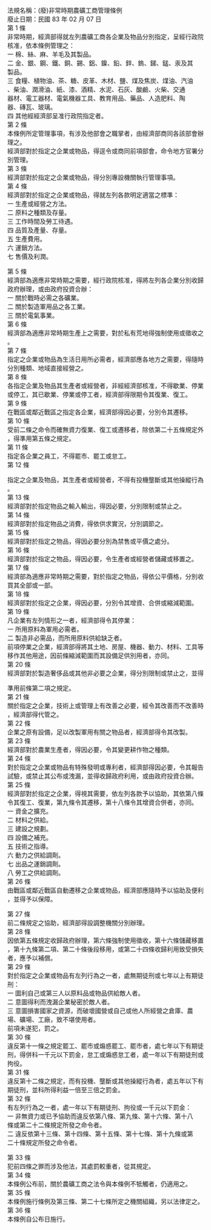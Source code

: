 法規名稱：(廢)非常時期農礦工商管理條例  
廢止日期：民國 83 年 02 月 07 日  
第 1 條  
非常時期，經濟部得就左列農礦工商各企業及物品分別指定，呈經行政院  
核准，依本條例管理之：  
一 棉、絲、麻、羊毛及其製品。  
二 金、銀、鋼、鐵、銅、錫、鋁、鎳、鉛、鋅、鎢、銻、錳、汞及其  
製品。  
三 食糧、植物油、茶、糖、皮革、木材、鹽、煤及焦炭、煤油、汽油  
、柴油、潤滑油、紙、漆、酒精、水泥、石灰、酸鹼、火柴、交通  
器材、電工器材、電氣機器工具、教育用品、藥品、人造肥料、陶  
器、磚瓦、玻璃。  
四 其他經經濟部呈准行政院指定者。  
第 2 條  
本條例所定管理事項，有涉及他部會之職掌者，由經濟部商同各該部會辦  
理之。  
經濟部對於指定之企業或物品，得逕令或商同前項部會，命令地方官署分  
別管理。  
第 3 條  
經濟部對於指定之企業或物品，得分別專設機關執行管理事項。  
第 4 條  
經濟部對於指定之企業或物品，得就左列各款明定適當之標準：  
一 生產或經營之方法。  
二 原料之種類及存量。  
三 工作時間及勞工待遇。  
四 品質及產量、存量。  
五 生產費用。  
六 運銷方法。  
七 售價及利潤。  


第 5 條  
經濟部為適應非常時期之需要，經行政院核准，得將左列各企業分別收歸  
政府辦理，或由政府投資合辦：  
一 關於戰時必需之各礦業。  
二 關於製造軍用品之各工業。  
三 關於電氣事業。  
第 6 條  
經濟部為適應非常時期生產上之需要，對於私有荒地得強制使用或徵收之  
。  
第 7 條  
指定之企業或物品為生活日用所必需者，經濟部應各地方之需要，得隨時  
分別種類、地域直接經營之。  
第 8 條  
各指定企業及物品其生產者或經營者，非經經濟部核准，不得歇業、停業  
或停工，其已歇業、停業或停工者，經濟部得限期令其復業、復工。  
第 9 條  
在戰區或鄰近戰區之指定各企業，經濟部得因必要，分別令其遷移。  
第 10 條  
受前二條之命令而確無資力復業、復工或遷移者，除依第二十五條規定外  
，得準用第五條之規定。  
第 11 條  
指定各企業之員工，不得罷市、罷工或怠工。  
第 12 條  


指定之企業及物品，其生產者或經營者，不得有投機壟斷或其他操縱行為  
。  
第 13 條  
經濟部對於指定物品之輸入輸出，得因必要，分別限制或禁止之。  
第 14 條  
經濟部對於指定物品之消費，得依供求實況，分別調節之。  
第 15 條  
經濟部對於指定之物品，得因必要分別為禁售或平價之處分。  
第 16 條  
經濟部對於指定之物品，得因必要，令生產者或經營者儲藏或移置之。  
第 17 條  
經濟部為適應非常時期之需要，對於指定之物品，得依公平價格，分別收  
買其全部或一部。  
第 18 條  
經濟部對於指定之企業，得因必要，分別令其增資、合併或縮減範圍。  
第 19 條  
凡企業有左列情形之一者，經濟部得令其停業：  
一 所用原料為軍用必需者。  
二 製造非必需品，而所用原料供給缺乏者。  
前項停業之企業，經濟部得將其土地、房屋、機器、動力、材料、工具等  
移作其他用途，因前條縮減範圍而其設備足供別用者，亦同。  
第 20 條  
經濟部對於製造奢侈品或其他非必要之企業，得分別限制或禁止之，並得  


準用前條第二項之規定。  
第 21 條  
關於指定之企業，技術上或管理上有改善之必要，經令其改善而不改善時  
，經濟部得代管之。  
第 22 條  
企業之原有設備，足以改製軍用有關之物品者，經濟部得令其改製。  
第 23 條  
經濟部對於農業生產者，得因必要，令其變更耕作物之種類。  
第 24 條  
對於指定之企業或物品有特殊發明或專利者，經濟部得因必要，令其報告  
試驗，或禁止其公布或洩漏，並得收歸政府利用，或由政府投資合辦。  
第 25 條  
經濟部對於指定之企業，得視其需要，依左列各款予以協助，其依第八條  
令其復工、復業，第九條令其遷移，第十八條令其增資合併者，亦同。  
一 資金之擴充。  
二 材料之供給。  
三 建設之規劃。  
四 設備之補充。  
五 技術之指導。  
六 動力之供給調劑。  
七 出品之運銷調劑。  
八 勞工之供給調劑。  
第 26 條  
由戰區或鄰近戰區自動遷移之企業或物品，經濟部應隨時予以協助及便利  
，並得予以保障。  


第 27 條  
前二條規定之協助，經濟部得設調整機關分別辦理。  
第 28 條  
因依第五條規定收歸政府辦理，第六條強制使用徵收，第十六條儲藏移置  
，第十九條第二項、第二十條後段移用，或第二十四條收歸利用致受損失  
者，應予以補償。  
第 29 條  
對於指定之企業或物品有左列行為之一者，處無期徒刑或七年以上有期徒  
刑：  
一 圖利自己或第三人以原料品或物品供給敵人者。  
二 意圖得利而洩漏企業秘密於敵人者。  
三 意圖損害國家之資源，而破壞國營或自己或他人所經營之倉庫、農  
場、礦場、工廠，致不堪使用者。  
前項未遂犯，罰之。  
第 30 條  
違反第十一條之規定罷工、罷市或煽惑罷工、罷市者，處七年以下有期徒  
刑，得併科一千元以下罰金，怠工或煽惑怠工者，處一年以下有期徒刑或  
拘役。  
第 31 條  
違反第十二條之規定，而有投機、壟斷或其他操縱行為者，處五年以下有  
期徒刑，並科所得利益一倍至三倍之罰金。  
第 32 條  
有左列行為之一者，處一年以下有期徒刑、拘役或一千元以下罰金：  
一 非無資力或已予協助而違反依第八條、第九條、第十六條、第十八  
條或第二十二條規定所發之命令者。  
二 違反依第十三條、第十四條、第十五條、第十七條、第十九條或第  
二十條規定所發之命令者。  


第 33 條  
犯前四條之罪而涉及他法，其處罰較重者，從其規定。  
第 34 條  
本條例公布前，關於農礦工商之法令與本條例不牴觸者，仍適用之。  
第 35 條  
本條例施行條例及第三條、第二十七條所定之機關組織，另以法律定之。  
第 36 條  
本條例自公布日施行。  


